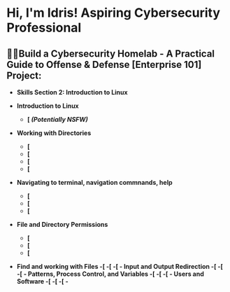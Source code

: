 <h1>Hi, I'm Idris! Aspiring Cybersecurity Professional</a>

<h2>👨‍💻Build a Cybersecurity Homelab - A Practical Guide to Offense & Defense [Enterprise 101]
  Project:</h2>

- <b>Skills Section 2: Introduction to Linux   
- <b>Introduction to Linux</b>
  - [ <b><i>(Potentially NSFW)</b></i>
- <b>Working with Directories </b>
  - [
  - [
  - [
  - [
- <b>Navigating to terminal, navigation commnands, help</b>
  - [
  - [
  - [
- <b>File and Directory Permissions </b>
  - [
  - [
  - [
 
- <b>Find and working with Files
  -[
  -[
  -[
-<b> Input and Output Redirection
  -[
  -[
  -[
-<b> Patterns, Process Control, and Variables
  -[
  -[
  -[
-<b> Users and Software
  -[
  -[
  -[
-<b> 
<h2></h2>

